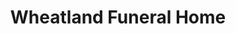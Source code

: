 ---
title: "Wheatland Funeral Home"
url: /strathmore/wheatland-funeral-home/
shop: funeral directors
---
